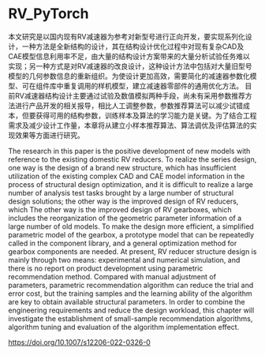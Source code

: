 # RV_PyTorch

本文研究是以国内现有RV减速器为参考对新型号进行正向开发，要实现系列化设计，一种方法是全新结构的设计，其在结构设计优化过程中对现有复杂CAD及CAE模型信息利用率不足，由大量的结构设计方案带来的大量分析试验任务难以实现；另一种方式是对RV减速器的改良设计，这种设计方法中包括对大量旧型号模型的几何参数信息的重新组织。为使设计更加高效，需要简化的减速器参数化模型、可在组件库中重复调用的样机模型，建立减速器零部件的通用优化方法。
目前RV减速器结构设计主要通过试验及数值模拟两种手段，尚未有采用参数推荐方法进行产品开发的相关报导，相比人工调整参数，参数推荐算法可以减少试错成本，但要获得可用的结构参数，训练样本及算法的学习能力是关键。为了结合工程需求及减少设计工作量，本章将从建立小样本推荐算法、算法调优及评估算法的实现效果等方面进行研究。

The research in this paper is the positive development of new models with reference to the existing domestic RV reducers. To realize the series design, one way is the design of a brand new structure, which has insufficient utilization of the existing complex CAD and CAE model information in the process of structural design optimization, and it is difficult to realize a large number of analysis test tasks brought by a large number of structural design solutions; the other way is the improved design of RV reducers, which The other way is the improved design of RV gearboxes, which includes the reorganization of the geometric parameter information of a large number of old models. To make the design more efficient, a simplified parametric model of the gearbox, a prototype model that can be repeatedly called in the component library, and a general optimization method for gearbox components are needed.
At present, RV reducer structure design is mainly through two means: experimental and numerical simulation, and there is no report on product development using parametric recommendation method. Compared with manual adjustment of parameters, parametric recommendation algorithm can reduce the trial and error cost, but the training samples and the learning ability of the algorithm are key to obtain available structural parameters. In order to combine the engineering requirements and reduce the design workload, this chapter will investigate the establishment of small-sample recommendation algorithms, algorithm tuning and evaluation of the algorithm implementation effect.

https://doi.org/10.1007/s12206-022-0326-0
